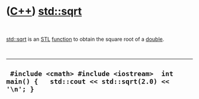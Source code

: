 



 

 

 

 

 

([C++](Cpp.htm)) [std::sqrt](CppSqrt.htm)
=========================================

 

[std::sqrt](CppSqrt.htm) is an [STL](CppStl.htm)
[function](CppFunction.htm) to obtain the square root of a
[double](CppDouble.htm).

 

  ------------------------------------------------------------------------------------------------
  ` #include <cmath> #include <iostream>  int main() {   std::cout << std::sqrt(2.0) << '\n'; }`
  ------------------------------------------------------------------------------------------------

 

 

 

 

 





 



